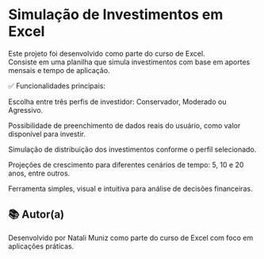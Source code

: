 # Simulação de Investimentos em Excel

Este projeto foi desenvolvido como parte do curso de Excel.  
Consiste em uma planilha que simula investimentos com base em aportes mensais e tempo de aplicação.
 

✅ Funcionalidades principais:

Escolha entre três perfis de investidor:
Conservador, Moderado ou Agressivo.

Possibilidade de preenchimento de dados reais do usuário, como valor disponível para investir.

Simulação de distribuição dos investimentos conforme o perfil selecionado.

Projeções de crescimento para diferentes cenários de tempo:
5, 10 e 20 anos, entre outros.

Ferramenta simples, visual e intuitiva para análise de decisões financeiras.


## 📚 Autor(a)

Desenvolvido por Natali Muniz como parte do curso de Excel com foco em aplicações práticas.

